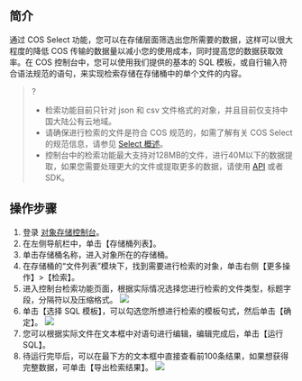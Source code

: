 ## 简介

通过 COS Select 功能，您可以在存储层面筛选出您所需要的数据，这样可以很大程度的降低 COS 传输的数据量以减小您的使用成本，同时提高您的数据获取效率。在 COS 控制台中，您可以使用我们提供的基本的 SQL 模板，或自行输入符合语法规范的语句，来实现检索存储在存储桶中的单个文件的内容。

>?
>
>- 检索功能目前只针对 json 和 csv 文件格式的对象，并且目前仅支持中国大陆公有云地域。
>- 请确保进行检索的文件是符合 COS 规范的，如需了解有关 COS Select 的规范信息，请参见 [Select 概述](https://cloud.tencent.com/document/product/436/37635)。
>- 控制台中的检索功能最大支持对128MB的文件，进行40M以下的数据提取，如果您需要处理更大的文件或提取更多的数据，请使用 [API](https://cloud.tencent.com/document/product/436/37641) 或者 SDK。

## 操作步骤

1. 登录 [对象存储控制台](https://console.cloud.tencent.com/cos5)。
2. 在左侧导航栏中，单击【存储桶列表】。
3. 单击存储桶名称，进入对象所在的存储桶。
4. 在存储桶的“文件列表”模块下，找到需要进行检索的对象，单击右侧【更多操作】>【检索】。
5. 进入控制台检索功能页面，根据实际情况选择您进行检索的文件类型，标题字段，分隔符以及压缩格式。
   ![](https://main.qcloudimg.com/raw/8e95208b7f7797b6f539018c781922ca.jpg)
6. 单击【选择 SQL 模板】，可以勾选您所想进行检索的模板句式，然后单击【确定】。
   ![](https://main.qcloudimg.com/raw/4d407d1aad9bacc5f60a20acb1013b3f.jpg)
7. 您可以根据实际文件在文本框中对语句进行编辑，编辑完成后，单击【运行SQL】。
8. 待运行完毕后，可以在最下方的文本框中直接查看前100条结果，如果想获得完整数据，可单击【导出检索结果】。
   ![](https://main.qcloudimg.com/raw/364e4cf688fde91b4018f41f450936a7.jpg)


